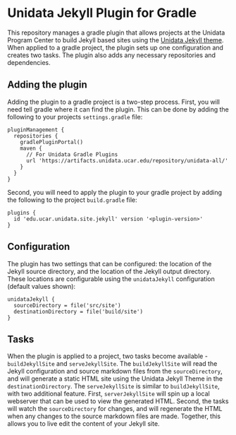 # Unidata Jekyll Plugin for Gradle

This repository manages a gradle plugin that allows projects at the Unidata Program Center to build Jekyll based sites using the [Unidata Jekyll theme](https://github.com/Unidata/unidata-jekyll-theme).
When applied to a gradle project, the plugin sets up one configuration and creates two tasks.
The plugin also adds any necessary repositories and dependencies.

## Adding the plugin

Adding the plugin to a gradle project is a two-step process.
First, you will need tell gradle where it can find the plugin.
This can be done by adding the following to your projects `settings.gradle` file:

~~~
pluginManagement {
  repositories {
    gradlePluginPortal()
    maven {
      // For Unidata Gradle Plugins
      url 'https://artifacts.unidata.ucar.edu/repository/unidata-all/'
    }
  }
}
~~~

Second, you will need to apply the plugin to your gradle project by adding the following to the project `build.gradle` file:

~~~
plugins {
  id 'edu.ucar.unidata.site.jekyll' version '<plugin-version>'
}
~~~

## Configuration

The plugin has two settings that can be configured: the location of the Jekyll source directory, and the location of the Jekyll output directory.
These locations are configurable using the `unidataJekyll` configuration (default values shown):

~~~
unidataJekyll {
  sourceDirectory = file('src/site')
  destinationDirectory = file('build/site')
}
~~~

## Tasks

When the plugin is applied to a project, two tasks become available - `buildJekyllSite` and `serveJekyllSite`.
The `buildJekyllSite` will read the Jekyll configuration and source markdown files from the `sourceDirectory`, and will generate a static HTML site using the Unidata Jekyll Theme in the `destinationDirectory`.
The `serveJekyllSite` is similar to `buildJekyllSite`, with two additional feature.
First, `serverJekyllSite` will spin up a local webserver that can be used to view the generated HTML.
Second, the tasks will watch the `sourceDirectory` for changes, and will regenerate the HTML when any changes to the source markdown files are made.
Together, this allows you to live edit the content of your Jekyll site.
